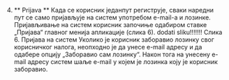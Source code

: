 4. ** Prijava **
Када се корисник једанпут региструје,  сваки наредни пут се само пријављује на систем употребом е-mail-а и лозинке. Пријављивање на систем корисник започиње одабиром ставке „Пријава“ главног менија апликације (слика 6).
 dodati sliku!!!!!!!
Слика 6. Пријава на систем
Уколико је корисник заборавио лозинку свог корисничког налога, неопходно је да унесе e-mail адресу и да одабере опцију „Заборавио сам лозинку“. Након тога на унесену e-mail адресу  систем шаље е-mail у којем је лозинка коју је корисник заборавио.  
